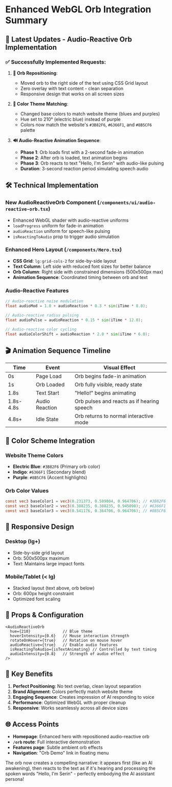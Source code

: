 # Enhanced WebGL Orb Integration Summary

## 🎯 **Latest Updates - Audio-Reactive Orb Implementation**

### ✅ **Successfully Implemented Requests:**

1. **🔄 Orb Repositioning**: 
   - Moved orb to the right side of the text using CSS Grid layout
   - Zero overlay with text content - clean separation
   - Responsive design that works on all screen sizes

2. **🎨 Color Theme Matching**:
   - Changed base colors to match website theme (blues and purples)
   - Hue set to 210° (electric blue) instead of purple
   - Colors now match the website's `#3B82F6`, `#6366F1`, and `#8B5CF6` palette

3. **🔊 Audio-Reactive Animation Sequence**:
   - **Phase 1**: Orb loads first with a 2-second fade-in animation
   - **Phase 2**: After orb is loaded, text animation begins
   - **Phase 3**: Orb reacts to text "Hello, I'm Serin" with audio-like pulsing
   - **Duration**: 3-second reaction period simulating speech audio

## 🛠 **Technical Implementation**

### **New AudioReactiveOrb Component** (`/components/ui/audio-reactive-orb.tsx`)
- Enhanced WebGL shader with audio-reactive uniforms
- `loadProgress` uniform for fade-in animation
- `audioReaction` uniform for speech-like pulsing
- `isReactingToAudio` prop to trigger audio simulation

### **Enhanced Hero Layout** (`/components/Hero.tsx`)
- **CSS Grid**: `lg:grid-cols-2` for side-by-side layout
- **Text Column**: Left side with reduced font sizes for better balance
- **Orb Column**: Right side with constrained dimensions (500x500px max)
- **Animation Sequence**: Coordinated timing between orb and text

### **Audio-Reactive Features**
```glsl
// Audio-reactive noise modulation
float audioMod = 1.0 + audioReaction * 0.3 * sin(iTime * 8.0);

// Audio-reactive radius pulsing  
float audioPulse = audioReaction * 0.15 * sin(iTime * 12.0);

// Audio-reactive color cycling
float audioColorShift = audioReaction * 2.0 * sin(iTime * 6.0);
```

## 🎬 **Animation Sequence Timeline**

| Time | Event | Visual Effect |
|------|-------|---------------|
| 0s | Page Load | Orb begins fade-in animation |
| 1s | Orb Loaded | Orb fully visible, ready state |
| 1.8s | Text Start | "Hello!" begins animating |
| 1.8s-4.8s | Audio Reaction | Orb pulses and reacts as if hearing speech |
| 4.8s+ | Idle State | Orb returns to normal interactive mode |

## 🎨 **Color Scheme Integration**

### **Website Theme Colors**
- **Electric Blue**: `#3B82F6` (Primary orb color)
- **Indigo**: `#6366F1` (Secondary blend)
- **Purple**: `#8B5CF6` (Accent highlights)

### **Orb Color Values**
```glsl
const vec3 baseColor1 = vec3(0.231373, 0.509804, 0.964706); // #3B82F6
const vec3 baseColor2 = vec3(0.388235, 0.388235, 0.945098); // #6366F1  
const vec3 baseColor3 = vec3(0.541176, 0.364706, 0.964706); // #8B5CF6
```

## 📱 **Responsive Design**

### **Desktop (lg+)**
- Side-by-side grid layout
- Orb: 500x500px maximum
- Text: Maintains large impact fonts

### **Mobile/Tablet (< lg)**
- Stacked layout (text above, orb below)
- Orb: 600px height constraint
- Optimized font scaling

## 🔧 **Props & Configuration**

```tsx
<AudioReactiveOrb
  hue={210}              // Blue theme
  hoverIntensity={0.6}   // Mouse interaction strength
  rotateOnHover={true}   // Rotation on mouse hover
  audioReactive={true}   // Enable audio features
  isReactingToAudio={isTextAnimating} // Controlled by text timing
  audioIntensity={0.8}   // Strength of audio effect
/>
```

## 🎯 **Key Benefits**

1. **Perfect Positioning**: No text overlap, clean layout separation
2. **Brand Alignment**: Colors perfectly match website theme
3. **Engaging Sequence**: Creates impression of AI responding to voice
4. **Performance**: Optimized WebGL with proper cleanup
5. **Responsive**: Works seamlessly across all device sizes

## 🌐 **Access Points**

- **Homepage**: Enhanced hero with repositioned audio-reactive orb
- **`/orb` route**: Full interactive demonstration
- **Features page**: Subtle ambient orb effects
- **Navigation**: "Orb Demo" link in floating menu

The orb now creates a compelling narrative: it appears first (like an AI awakening), then reacts to the text as if it's hearing and processing the spoken words "Hello, I'm Serin" - perfectly embodying the AI assistant persona!

